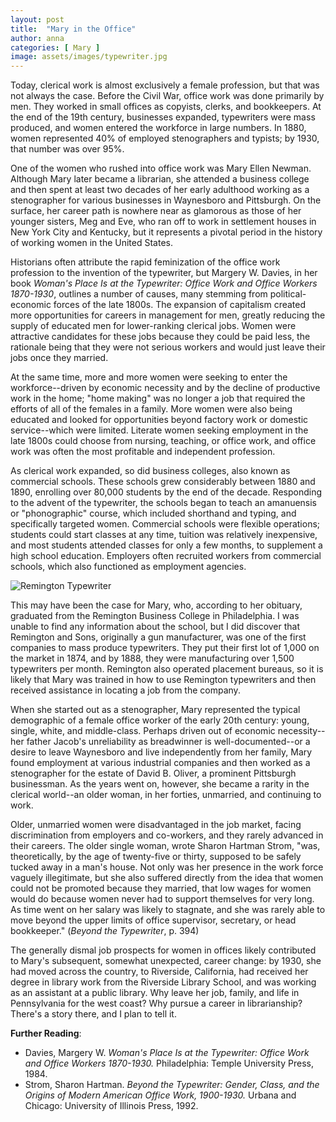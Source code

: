 ```yaml
---
layout: post
title:  "Mary in the Office"
author: anna
categories: [ Mary ]
image: assets/images/typewriter.jpg
---
```

Today, clerical work is almost exclusively a female profession, but that was not always the case. Before the Civil War, office work was done primarily by men. They worked in small offices as copyists, clerks, and bookkeepers. At the end of the 19th century, businesses expanded, typewriters were mass produced, and women entered the workforce in large numbers. In 1880, women represented 40% of employed stenographers and typists; by 1930, that number was over 95%.

One of the women who rushed into office work was Mary Ellen Newman. Although Mary later became a librarian, she attended a business college and then spent at least two decades of her early adulthood working as a stenographer for various businesses in Waynesboro and Pittsburgh. On the surface, her career path is nowhere near as glamorous as those of her younger sisters, Meg and Eve, who ran off to work in settlement houses in New York City and Kentucky, but it represents a pivotal period in the history of working women in the United States.

Historians often attribute the rapid feminization of the office work profession to the invention of the typewriter, but Margery W. Davies, in her book *Woman's Place Is at the Typewriter: Office Work and Office Workers 1870-1930*, outlines a number of causes, many stemming from political-economic forces of the late 1800s. The expansion of capitalism created more opportunities for careers in management for men, greatly reducing the supply of educated men for lower-ranking clerical jobs. Women were attractive candidates for these jobs because they could be paid less, the rationale being that they were not serious workers and would just leave their jobs once they married.

At the same time, more and more women were seeking to enter the workforce--driven by economic necessity and by the decline of productive work in the home; "home making" was no longer a job that required the efforts of all of the females in a family. More women were also being educated and looked for opportunities beyond factory work or domestic service--which were limited. Literate women seeking employment in the late 1800s could choose from nursing, teaching, or office work, and office work was often the most profitable and independent profession.

As clerical work expanded, so did business colleges, also known as commercial schools. These schools grew considerably between 1880 and 1890, enrolling over 80,000 students by the end of the decade. Responding to the advent of the typewriter, the schools began to teach an amanuensis or "phonographic" course, which included shorthand and typing, and specifically targeted women. Commercial schools were flexible operations; students could start classes at any time, tuition was relatively inexpensive, and most students attended classes for only a few months, to supplement a high school education. Employers often recruited workers from commercial schools, which also functioned as employment agencies.

![Remington Typewriter]({{site.baseurl}}assets/images/remington.jpg)

This may have been the case for Mary, who, according to her obituary, graduated from the Remington Business College in Philadelphia. I was unable to find any information about the school, but I did discover that Remington and Sons, originally a gun manufacturer, was one of the first companies to mass produce typewriters. They put their first lot of 1,000 on the market in 1874, and by 1888, they were manufacturing over 1,500 typewriters per month. Remington also operated placement bureaus, so it is likely that Mary was trained in how to use Remington typewriters and then received assistance in locating a job from the company.

When she started out as a stenographer, Mary represented the typical demographic of a female office worker of the early 20th century: young, single, white, and middle-class. Perhaps driven out of economic necessity--her father Jacob's unreliability as breadwinner is well-documented--or a desire to leave Waynesboro and live independently from her family, Mary found employment at various industrial companies and then worked as a stenographer for the estate of David B. Oliver, a prominent Pittsburgh businessman. As the years went on, however, she became a rarity in the clerical world--an older woman, in her forties, unmarried, and continuing to work.

Older, unmarried women were disadvantaged in the job market, facing discrimination from employers and co-workers, and they rarely advanced in their careers. The older single woman, wrote Sharon Hartman Strom, "was, theoretically, by the age of twenty-five or thirty, supposed to be safely tucked away in a man's house. Not only was her presence in the work force vaguely illegitimate, but she also suffered directly from the idea that women could not be promoted because they married, that low wages for women would do because women never had to support themselves for very long. As time went on her salary was likely to stagnate, and she was rarely able to move beyond the upper limits of office supervisor, secretary, or head bookkeeper." (*Beyond the Typewriter*, p. 394)

The generally dismal job prospects for women in offices likely contributed to Mary's subsequent, somewhat unexpected, career change: by 1930, she had moved across the country, to Riverside, California, had received her degree in library work from the Riverside Library School, and was working as an assistant at a public library. Why leave her job, family, and life in Pennsylvania for the west coast? Why pursue a career in librarianship? There's a story there, and I plan to tell it.

**Further Reading**:

* Davies, Margery W. *Woman's Place Is at the Typewriter: Office Work and Office Workers 1870-1930.* Philadelphia: Temple University Press, 1984.
* Strom, Sharon Hartman. *Beyond the Typewriter: Gender, Class, and the Origins of Modern American Office Work, 1900-1930.* Urbana and Chicago: University of Illinois Press, 1992.